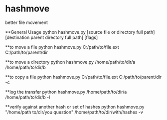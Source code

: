 # hashmove
better file movement

**General Usage
python hashmove.py [source file or directory full path] [destination parent directory full path] [flags]

**to move a file
python hashmove.py C:/path/to/file.ext C:/path/to/parent/dir

**to move a directory
python hashmove.py /home/path/to/dir/a /home/path/to/dir/b

**to copy a file
python hashmove.py C:/path/to/file.ext C:/path/to/parent/dir -c

**log the transfer
python hashmove.py /home/path/to/dir/a /home/path/to/dir/b -l

**verify against another hash or set of hashes
python hashmove.py "/home/path to/dir/you question" /home/path/to/dir/with/hashes -v
